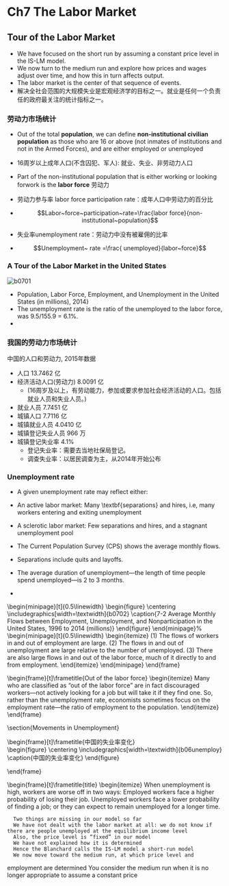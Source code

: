 # Ch7 The Labor Market

## Tour of the Labor Market

- We have focused on the short run by assuming a constant price level in the IS-LM model.
- We now turn to the medium run and explore how prices and wages adjust over time, and how this in turn affects output.
- The labor market is the center of that sequence of events.   
- 解决全社会范围的大规模失业是宏观经济学的目标之一。就业是任何一个负责任的政府最关注的统计指标之一。

### 劳动力市场统计

- Out of the total **population**, we can define **non-institutional civilian population** as those who are 16 or above (not inmates of institutions and not in the Armed Forces), and are either employed or unemployed
- 16周岁以上成年人口(不含囚犯、军人): 就业、失业、非劳动力人口
- Part of the non-institutional population that is either working or looking forwork is the **labor force** 劳动力
- 劳动力参与率 labor force participation rate：成年人口中劳动力的百分比


- $$Labor~force~participation~rate=\frac{labor force}{non-institutional~population}$$

- 失业率unemployment rate：劳动力中没有被雇佣的比率
-  $$Unemployment~ rate =\frac{ unemployed}{labor~force}$$



### A Tour of the Labor Market  in the United States

![b0701](/Users/fengwencheng/CloudStation/2017宏观/Blanchard/Beamer/figures/b0701.png)

- Population, Labor Force, Employment, and Unemployment in the United States (in millions), 2014}
- The unemployment rate is the ratio of the unemployed to the labor force, was 9.5/155.9 = 6.1\%.
- ​

### 我国的劳动力市场统计

中国的人口和劳动力, 2015年数据 

-  人口 13.7462 亿
- 经济活动人口(劳动力)  8.0091 亿
  - (16周岁及以上，有劳动能力，参加或要求参加社会经济活动的人口。包括就业人员和失业人员。) 
- 就业人员 7.7451 亿
- 城镇人口 7.7116 亿
- 城镇就业人员 4.0410 亿
- 城镇登记失业人员 966 万
- 城镇登记失业率 4.1\%
  - 登记失业率：需要去当地社保局登记。
  - 调查失业率：以居民调查为主，从2014年开始公布

### Unemployment rate



- 
  A given unemployment rate may reflect either:

- An active labor market: Many \textbf{separations} and hires, i.e, many workers entering and exiting unemployment
- A sclerotic labor market: Few separations and hires, and a stagnant unemployment pool
- The Current Population Survey (CPS) shows the average monthly flows.
- Separations include quits and layoffs.
- The average duration of unemployment—the length of time people spend unemployed—is 2 to 3 months.
- ​

\begin{minipage}[t]{0.5\linewidth}
 \begin{figure}
 \centering
 \includegraphics[width=\textwidth]{b0702}
 \caption{7-2  Average Monthly Flows between Employment, Unemployment, and Nonparticipation in the United States, 1996 to 2014 (millions)}
 \end{figure}
 \end{minipage}%
 \begin{minipage}[t]{0.5\linewidth}
\begin{itemize}
  (1) The flows of workers in and out of employment are large. 
  (2) The flows in and out of unemployment are large relative to the number of unemployed. 
  (3) There are also large flows in and out of the labor force, much of it directly to and from employment.
\end{itemize}
\end{minipage}
\end{frame}


\begin{frame}[t]\frametitle{Out of the labor force}
    \begin{itemize}
    	Many who are classified as “out of the labor force” are in fact discouraged workers—not actively looking for a job but will take it if they find one.
      So, rather than the unemployment rate, economists sometimes focus on the employment rate—the ratio of employment to the population.
    \end{itemize}
\end{frame}

\section{Movements in Unemployment}

\begin{frame}[t]\frametitle{中国的失业率变化}
​    
\begin{figure}
 \centering
 \includegraphics[width=\textwidth]{b06unemploy}
 \caption{中国的失业率变化}
 \end{figure}


\end{frame}

\begin{frame}[t]\frametitle{title}
   \begin{itemize}
      When unemployment is high, workers are worse off in two ways:
      Employed workers face a higher probability of losing their job.
      Unemployed workers face a lower probability of finding a job; or they can expect to remain unemployed for a longer time.
    
      Two things are missing in our model so far
      We have not dealt with the labor market at all: we do not know if there are people unemployed at the equilibrium income level
      Also, the price level is “fixed” in our model
      We have not explained how it is determined
      Hence the Blanchard calls the IS-LM model a short-run model
      We now move toward the medium run, at which price level and
employment are determined
      You consider the medium run when it is no longer appropriate to assume a
constant price